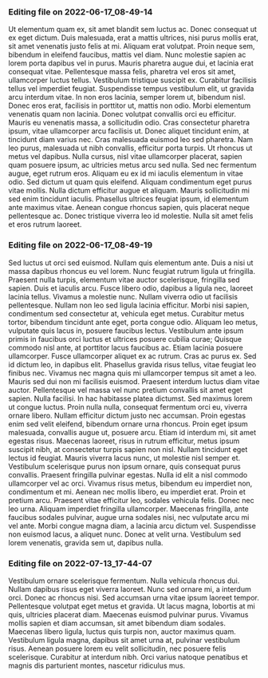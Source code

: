 

### Editing file on 2022-06-17_08-49-14

Ut elementum quam ex, sit amet blandit sem luctus ac. Donec consequat ut ex eget dictum. Duis malesuada, erat a mattis ultrices, nisi purus mollis erat, sit amet venenatis justo felis at mi. Aliquam erat volutpat. Proin neque sem, bibendum in eleifend faucibus, mattis vel diam. Nunc molestie sapien ac lorem porta dapibus vel in purus. Mauris pharetra augue dui, et lacinia erat consequat vitae. Pellentesque massa felis, pharetra vel eros sit amet, ullamcorper luctus tellus.
Vestibulum tristique suscipit ex. Curabitur facilisis tellus vel imperdiet feugiat. Suspendisse tempus vestibulum elit, ut gravida arcu interdum vitae. In non eros lacinia, semper lorem ut, bibendum nisl. Donec eros erat, facilisis in porttitor ut, mattis non odio. Morbi elementum venenatis quam non lacinia. Donec volutpat convallis orci eu efficitur. Mauris eu venenatis massa, a sollicitudin odio. Cras consectetur pharetra ipsum, vitae ullamcorper arcu facilisis ut. Donec aliquet tincidunt enim, at tincidunt diam varius nec. Cras malesuada euismod leo sed pharetra. Nam leo purus, malesuada ut nibh convallis, efficitur porta turpis. Ut rhoncus ut metus vel dapibus. Nulla cursus, nisl vitae ullamcorper placerat, sapien quam posuere ipsum, ac ultricies metus arcu sed nulla.
Sed nec fermentum augue, eget rutrum eros. Aliquam eu ex id mi iaculis elementum in vitae odio. Sed dictum ut quam quis eleifend. Aliquam condimentum eget purus vitae mollis. Nulla dictum efficitur augue et aliquam. Mauris sollicitudin mi sed enim tincidunt iaculis. Phasellus ultrices feugiat ipsum, id elementum ante maximus vitae. Aenean congue rhoncus sapien, quis placerat neque pellentesque ac. Donec tristique viverra leo id molestie. Nulla sit amet felis et eros rutrum laoreet.




### Editing file on 2022-06-17_08-49-19

Sed luctus ut orci sed euismod. Nullam quis elementum ante. Duis a nisi ut massa dapibus rhoncus eu vel lorem. Nunc feugiat rutrum ligula ut fringilla. Praesent nulla turpis, elementum vitae auctor scelerisque, fringilla sed sapien. Duis et iaculis arcu. Fusce libero odio, dapibus a ligula nec, laoreet lacinia tellus. Vivamus a molestie nunc. Nullam viverra odio ut facilisis pellentesque. Nullam non leo sed ligula lacinia efficitur. Morbi nisi sapien, condimentum sed consectetur at, vehicula eget metus. Curabitur metus tortor, bibendum tincidunt ante eget, porta congue odio. Aliquam leo metus, vulputate quis lacus in, posuere faucibus lectus. Vestibulum ante ipsum primis in faucibus orci luctus et ultrices posuere cubilia curae;
Quisque commodo nisl ante, at porttitor lacus faucibus ac. Etiam lacinia posuere ullamcorper. Fusce ullamcorper aliquet ex ac rutrum. Cras ac purus ex. Sed id dictum leo, in dapibus elit. Phasellus gravida risus tellus, vitae feugiat leo finibus nec. Vivamus nec magna quis mi ullamcorper tempus sit amet a leo. Mauris sed dui non mi facilisis euismod. Praesent interdum luctus diam vitae auctor. Pellentesque vel massa vel nunc pretium convallis sit amet eget sapien. Nulla facilisi. In hac habitasse platea dictumst. Sed maximus lorem ut congue luctus.
Proin nulla nulla, consequat fermentum orci eu, viverra ornare libero. Nullam efficitur dictum justo nec accumsan. Proin egestas enim sed velit eleifend, bibendum ornare urna rhoncus. Proin eget ipsum malesuada, convallis augue ut, posuere arcu. Etiam id interdum mi, sit amet egestas risus. Maecenas laoreet, risus in rutrum efficitur, metus ipsum suscipit nibh, at consectetur turpis sapien non nisl. Nullam tincidunt eget lectus id feugiat. Mauris viverra lacus nunc, ut molestie nisl semper et. Vestibulum scelerisque purus non ipsum ornare, quis consequat purus convallis. Praesent fringilla pulvinar egestas. Nulla id elit a nisl commodo ullamcorper vel ac orci.
Vivamus risus metus, bibendum eu imperdiet non, condimentum et mi. Aenean nec mollis libero, eu imperdiet erat. Proin et pretium arcu. Praesent vitae efficitur leo, sodales vehicula felis. Donec nec leo urna. Aliquam imperdiet fringilla ullamcorper. Maecenas fringilla, ante faucibus sodales pulvinar, augue urna sodales nisi, nec vulputate arcu mi vel ante. Morbi congue magna diam, a lacinia arcu dictum vel. Suspendisse non euismod lacus, a aliquet nunc. Donec at velit urna. Vestibulum sed lorem venenatis, gravida sem ut, dapibus nulla.




### Editing file on 2022-07-13_17-44-07

Vestibulum ornare scelerisque fermentum. Nulla vehicula rhoncus dui. Nullam dapibus risus eget viverra laoreet. Nunc sed ornare mi, a interdum orci. Donec ac rhoncus nisi. Sed accumsan urna vitae ipsum laoreet tempor. Pellentesque volutpat eget metus et gravida. Ut lacus magna, lobortis at mi quis, ultricies placerat diam. Maecenas euismod pulvinar purus. Vivamus mollis sapien et diam accumsan, sit amet bibendum diam sodales. Maecenas libero ligula, luctus quis turpis non, auctor maximus quam. Vestibulum ligula magna, dapibus sit amet urna at, pulvinar vestibulum risus. Aenean posuere lorem eu velit sollicitudin, nec posuere felis scelerisque. Curabitur at interdum nibh. Orci varius natoque penatibus et magnis dis parturient montes, nascetur ridiculus mus.


